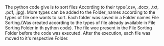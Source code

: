The python code give is to sort files According to their type(.csv, .docx, .txt, .pdf, .jpg).
More types can be added to the Folder_names according to the types of file one wants to sort.
Each folder was saved in a Folder names File Sorting.(Was created according to the types of file already available in File Sorting Folder in th python code).
The file wee present in the File Sorting Folder before the code was executed.
After the execution, each file was moved to it's respective Folder.
